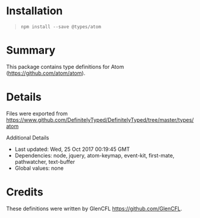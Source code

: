 # Installation
> `npm install --save @types/atom`

# Summary
This package contains type definitions for Atom (https://github.com/atom/atom).

# Details
Files were exported from https://www.github.com/DefinitelyTyped/DefinitelyTyped/tree/master/types/atom

Additional Details
 * Last updated: Wed, 25 Oct 2017 00:19:45 GMT
 * Dependencies: node, jquery, atom-keymap, event-kit, first-mate, pathwatcher, text-buffer
 * Global values: none

# Credits
These definitions were written by GlenCFL <https://github.com/GlenCFL>.
